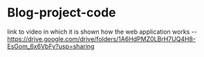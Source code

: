 # Blog-project-code
link to video in which it is shown how the web application works -- https://drive.google.com/drive/folders/1A6HdPMZ0LBrH7UQ4H8-EsGom_6x6VbFy?usp=sharing
